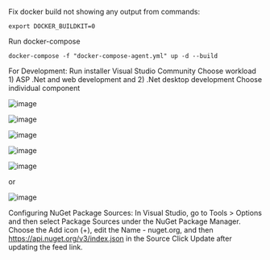 Fix docker build not showing any output from commands:
```
export DOCKER_BUILDKIT=0
```

Run docker-compose
```
docker-compose -f "docker-compose-agent.yml" up -d --build
```


For Development:
Run installer Visual Studio Community
Choose workload 1) ASP .Net and web development and 2) .Net desktop development
Choose individual component

![image](https://user-images.githubusercontent.com/10828883/146935845-0c7d20fd-1169-4ce2-a8b7-065480da50ea.png)

![image](https://user-images.githubusercontent.com/10828883/146935918-04b6d149-c729-43c0-8d28-25b3c24414a5.png)

![image](https://user-images.githubusercontent.com/10828883/146935978-9b333d1d-3248-4395-aba5-605b50b4fc7c.png)

![image](https://user-images.githubusercontent.com/10828883/146935999-72f72bcd-e63c-4462-8df4-7b4f841d4fa2.png)

![image](https://user-images.githubusercontent.com/10828883/146936041-06d7d56d-5183-46e5-a102-75a7f1dd7c7c.png)


or

![image](https://user-images.githubusercontent.com/10828883/146936108-19ec64a2-8b7c-46c3-aada-49284fd8c87f.png)

Configuring NuGet Package Sources:
In Visual Studio, go to Tools > Options and then select Package Sources under the NuGet Package Manager.
Choose the Add icon (+), edit the Name - nuget.org, and then https://api.nuget.org/v3/index.json in the Source Click Update after updating the feed link.
